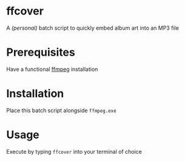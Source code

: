 # ffcover
A *(personal)* batch script to quickly embed album art into an MP3 file

# Prerequisites
Have a functional [ffmpeg](https://www.ffmpeg.org/ "FFmpeg's official website") installation

# Installation
Place this batch script alongside `ffmpeg.exe`

# Usage
Execute by typing `ffcover` into your terminal of choice
